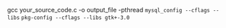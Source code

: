 gcc your_source_code.c -o output_file -pthread `mysql_config --cflags --libs` `pkg-config --cflags --libs gtk+-3.0`

